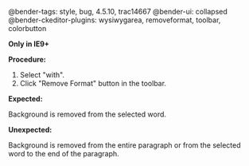 @bender-tags: style, bug, 4.5.10, trac14667
@bender-ui: collapsed
@bender-ckeditor-plugins: wysiwygarea, removeformat, toolbar, colorbutton

**Only in IE9+**

**Procedure:**

1. Select "with".
1. Click "Remove Format" button in the toolbar.

**Expected:**

Background is removed from the selected word.

**Unexpected:**

Background is removed from the entire paragraph or from the selected word to the end of the paragraph.
